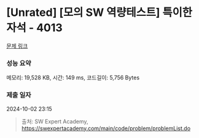 # [Unrated] [모의 SW 역량테스트] 특이한 자석 - 4013 

[문제 링크](https://swexpertacademy.com/main/code/problem/problemDetail.do?contestProbId=AWIeV9sKkcoDFAVH) 

### 성능 요약

메모리: 19,528 KB, 시간: 149 ms, 코드길이: 5,756 Bytes

### 제출 일자

2024-10-02 23:15



> 출처: SW Expert Academy, https://swexpertacademy.com/main/code/problem/problemList.do